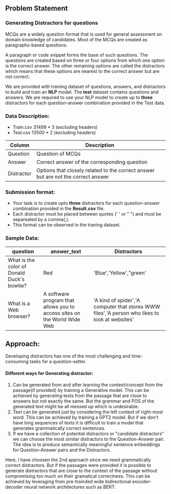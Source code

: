<h2> Problem Statement </h2>
<h3> Generating Distractors for questions </h3>

MCQs are a widely question format that is used for general assessment on domain knowledge of candidates. Most of the MCQs are created as paragraphs-based questions.

A paragraph or code snippet forms the base of such questions. The questions are created based on three or four options from which one option is the correct answer. The other remaining options are called the distractors which means that these options are nearest to the correct answer but are not correct.

We are provided with training dataset of questions, answers, and distractors to build and train an **NLP** model. The **test** dataset contains questions and answers. We are required to use your NLP model to create up to **three** distractors for each question-answer combination provided in the Test data.

<h3> Data Description: </h3>

- Train.csv 31499 * 3 (excluding headers)
- Test.csv 13500 * 2 (excluding headers)

|Column|Description|
|------|-----------|
|Question|Question of MCQs|
|Answer|Correct answer of the corresponding question|
|Distractor|Options that closely related to the correct answer but are not the correct answer|

<h3> Submission format: </h3>

- Your task is to create upto **three** distractors for each question-answer combination provided in the **Result.csv** file.
- Each distractor must be placed between quotes (' ' or " ") and must be separeated by a comma(,).
- This format can be observed in the traning dataset.

<h3> Sample Data: </h2>

|question|answer_text|Distractors|
|--------|-----------|-----------|
|What is the color of Donald Duck's bowtie?|Red|'Blue','Yellow',"green'
|What is a Web browser?|A software program that allows you to access sites on the World Wide Web| 'A kind of spider','A computer that stores WWW files','A person who likes to look at websites'

<h2> Approach: </h2>

Developing distractors has one of the most challenging and time-consuming tasks for a question-setter.

<h4> Different ways for Generating distractor: </h4>

1. Can be generated from and after learning the context/concept from the passage(if provided) by training a Generative model. This can be achieved by generating texts from the passage that are close to answers but not exactly the same. But the grammar and POS of the generated text might be all messed up which is undesirable.
2. Text can be generated just by considering the left context of right-most word. This can be achieved by training a GPT2 model. But if we don't have long sequences of texts it is difficult to train a model that generates grammatically correct sentences.
3. If we have a collection of potential distractors or "candidate distractors" we can choose the most similar distractors to the Question-Answer pair. The idea is to produce semantically meaningful sentence embeddings for Question-Answer pairs and the Distractors.

Here, I have choosen the 2nd approach since we need grammatically correct distractors. But if the passages were provided it is possible to generate distractors that are close to the context of the passage without compromising too much on their gramatical correctness. This can be achieved by leveraging from pre-trainded wide bidirectional encoder-decoder neural network architectures such as BERT.
